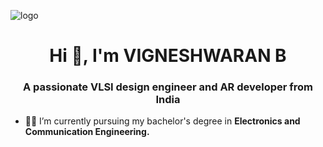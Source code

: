 ![logo](https://www.gyanvihar.org:3001/uploads/1630053356860mbahead.jpg)
<h1 align="center">Hi 👋, I'm VIGNESHWARAN B</h1>
<h3 align="center">A passionate VLSI design engineer and AR developer from India</h3>




- 👨‍🎓 I’m currently pursuing my bachelor's degree in **Electronics and Communication Engineering.**
